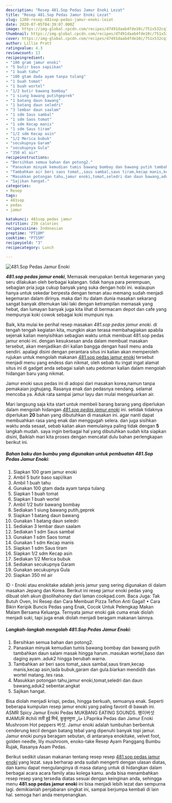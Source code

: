 ```yaml
---
description: "Resep 481.Sop Pedas Jamur Enoki Lezat"
title: "Resep 481.Sop Pedas Jamur Enoki Lezat"
slug: 1280-resep-481sop-pedas-jamur-enoki-lezat
date: 2020-07-05T04:39:07.000Z
image: https://img-global.cpcdn.com/recipes/d7491daab4fde10c/751x532cq70/481sop-pedas-jamur-enoki-foto-resep-utama.jpg
thumbnail: https://img-global.cpcdn.com/recipes/d7491daab4fde10c/751x532cq70/481sop-pedas-jamur-enoki-foto-resep-utama.jpg
cover: https://img-global.cpcdn.com/recipes/d7491daab4fde10c/751x532cq70/481sop-pedas-jamur-enoki-foto-resep-utama.jpg
author: Lillie Pratt
ratingvalue: 4.3
reviewcount: 13
recipeingredient:
- "100 gram jamur enoki"
- "5 butir baso sapiikan"
- "1 buah tahu"
- "100 gtam dada ayam tanpa tulang"
- "1 buah tomat"
- "1 buah wortel"
- "1/2 butir bawang bombay"
- "1 siung bawang putihgeprek"
- "1 batang daun bawang"
- "1 batang daun seledri"
- "3 lembar daun saalam"
- "1 sdm Saus sambal"
- "1 sdm Saos tomat"
- "1 sdm Kecap manis"
- "1 sdm Saus tiram"
- "1/2 sdm Kecap asin"
- "1/2 Merica bubuk"
- "secukupnya Garam"
- "secukupnya Gula"
- "350 ml air"
recipeinstructions:
- "Bersihkan semua bahan dan potong2."
- "Panaskan minyak kemudian tumis bawang bombay dan bawang putih tambahkan daun salam masak hingga harum..masukan wortel,baso dan daging ayam..aduk2 hingga berubah warna."
- "Tambahkan air beri saos tomat,,saus sambal,saus tiram,kecap manis,kecap asin,lada bubuk,garam dan gula.biarkan mendidih dan wortel matang..tes rasa."
- "Masukkan potongan tahu,jamur enoki,tomat,seledri dan daun bawang,aduk2 sebentar.angkat"
- "Sajikan hangat."
categories:
- Resep
tags:
- 481sop
- pedas
- jamur

katakunci: 481sop pedas jamur 
nutrition: 239 calories
recipecuisine: Indonesian
preptime: "PT18M"
cooktime: "PT55M"
recipeyield: "3"
recipecategory: Lunch

---
```



![481.Sop Pedas Jamur Enoki](https://img-global.cpcdn.com/recipes/d7491daab4fde10c/751x532cq70/481sop-pedas-jamur-enoki-foto-resep-utama.jpg)

<b><i>481.sop pedas jamur enoki</i></b>, Memasak merupakan bentuk kegemaran yang seru dilakukan oleh berbagai kalangan. tidak hanya para perempuan, sebagian pria juga cukup banyak yang suka dengan hobi ini. walaupun hanya untuk sekedar berpesta dengan teman atau memang sudah menjadi kegemaran dalam dirinya. maka dari itu dalam dunia masakan sekarang sangat banyak ditemukan laki laki dengan ketrampilan memasak yang hebat, dan lumayan banyak juga kita lihat di bermacam depot dan cafe yang mempunyai koki cowok sebagai koki mumpuni nya.

Baik, kita mulai ke perihal resep masakan <i>481.sop pedas jamur enoki</i>. di tengah tengah kegiatan kita, mungkin akan terasa membahagiakan apabila sejenak kalian menyisihkan sebagian waktu untuk membuat 481.sop pedas jamur enoki ini. dengan kesuksesan anda dalam membuat masakan tersebut, akan menjadikan diri kalian bangga dengan hasil menu anda sendiri. apalagi disini dengan perantara situs ini kalian akan memperoleh rujukan untuk mengolah makanan <u>481.sop pedas jamur enoki</u> tersebut menjadi menu yang endess dan nikmat, oleh sebab itu ingat ingat alamat situs ini di gadget anda sebagai salah satu pedoman kalian dalam mengolah hidangan baru yang nikmat.

Jamur enoki saus pedas ini di adopsi dari masakan korea,namun tanpa pemakaian joghujang. Rasanya enak dan pedasnya nendang. selamat mencoba ya. Aduk rata sampai jamur layu dan mulai mengeluarkan air.


Mari langsung saja kita start untuk membeli barang barang yang diperlukan dalam mengolah hidangan <u><i>481.sop pedas jamur enoki</i></u> ini. setidak tidaknya diperlukan <b>20</b> bahan yang dibutuhkan di masakan ini. agar nanti dapat membuahkan rasa yang enak dan menggugah selera. dan juga sisihkan waktu anda sesaat, sebab kalian akan memulainya paling tidak dengan <b>5</b> langkah mudah. saya ingin berbagai hal yang dibutuhkan sudah kita siapkan disini, Baiklah mari kita proses dengan mencatat dulu bahan perlengkapan berikut ini.

<!--inarticleads1-->

##### Bahan baku dan bumbu yang digunakan untuk pembuatan 481.Sop Pedas Jamur Enoki:

1. Siapkan 100 gram jamur enoki
1. Ambil 5 butir baso sapi/ikan
1. Ambil 1 buah tahu
1. Gunakan 100 gtam dada ayam tanpa tulang
1. Siapkan 1 buah tomat
1. Siapkan 1 buah wortel
1. Ambil 1/2 butir bawang bombay
1. Sediakan 1 siung bawang putih,geprek
1. Siapkan 1 batang daun bawang
1. Gunakan 1 batang daun seledri
1. Sediakan 3 lembar daun saalam
1. Sediakan 1 sdm Saus sambal
1. Gunakan 1 sdm Saos tomat
1. Gunakan 1 sdm Kecap manis
1. Siapkan 1 sdm Saus tiram
1. Siapkan 1/2 sdm Kecap asin
1. Sediakan 1/2 Merica bubuk
1. Sediakan secukupnya Garam
1. Gunakan secukupnya Gula
1. Siapkan 350 ml air


ID - Enoki atau enokitake adalah jenis jamur yang sering digunakan di dalam masakan Jepang dan Korea. Berikut ini resep jamur enoki pedas yang dibuat oleh akun @solihahoney dari laman cookpad.com. Baca Juga: Tak Butuh Oven, Ini Resep dan Cara Membuat Pizza Teflon Anti Gagal! • Cara Bikin Keripik Buncis Pedas yang Enak, Cocok Untuk Pelengkap Makan Malam Bersama Keluarga. Ternyata jamur enoki gak cuma enak diolah menjadi suki, tapi juga enak diolah menjadi beragam makanan lainnya. 

<!--inarticleads2-->

##### Langkah-langkah mengolah 481.Sop Pedas Jamur Enoki:

1. Bersihkan semua bahan dan potong2.
1. Panaskan minyak kemudian tumis bawang bombay dan bawang putih tambahkan daun salam masak hingga harum..masukan wortel,baso dan daging ayam..aduk2 hingga berubah warna.
1. Tambahkan air beri saos tomat,,saus sambal,saus tiram,kecap manis,kecap asin,lada bubuk,garam dan gula.biarkan mendidih dan wortel matang..tes rasa.
1. Masukkan potongan tahu,jamur enoki,tomat,seledri dan daun bawang,aduk2 sebentar.angkat
1. Sajikan hangat.


Bisa diolah menjadi krispi, pedas, hingga berkuah, semuanya enak. Seperti beberapa kumpulan resep jamur enoki yang paling favorit di bawah ini. ASMR Spicy Jamur Enoki Pedas MUKBANG EATING SOUNDS. 팽이버섯 #JAMUR #chili तली हुई मिर्च, कुकुरमुत्ता حار LPaprika Pedas dan Jamur Enoki Mushroom Hot peppers 버섯. Jamur enoki adalah tumbuhan berbentuk cenderung kecil dengan batang tebal yang dipenuhi banyak topi jamur. Jamur enoki punya beragam sebutan, di antaranya enokitake, velvet foot, golden needle, lily mushroom, enoko-take Resep Ayam Panggang Bumbu Rujak, Rasanya Asam Pedas. 

Berikut sedikit ulasan makanan tentang resep resep <u>481.sop pedas jamur enoki</u> yang lezat. saya berharap anda sudah mengerti dengan ulasan diatas, dan kamu dapat mengulanginya di masa datang untuk di hidangkan dalam berbagai acara acara family atau kolega kamu. anda bisa menambahkan resep resep yang tersedia diatas sesuai dengan keinginan anda, sehingga menu <b>481.sop pedas jamur enoki</b> ini bisa menjadi lebih lezat dan sempurna lagi. demikianlah penjabaran singkat ini, sampai berjumpa kembali di lain hal. semoga hari anda menyenangkan.
